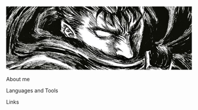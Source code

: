 ![Header](https://github.com/arinngit/arinngit/blob/main/assets/Guts%20berserk.jpg)

About me

Languages and Tools

Links
